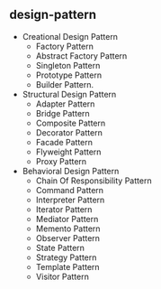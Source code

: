 ## design-pattern

- Creational Design Pattern
	- Factory Pattern
	- Abstract Factory Pattern
	- Singleton Pattern
	- Prototype Pattern
	- Builder Pattern.
- Structural Design Pattern
	- Adapter Pattern
	- Bridge Pattern
	- Composite Pattern
	- Decorator Pattern
	- Facade Pattern
	- Flyweight Pattern
	- Proxy Pattern
- Behavioral Design Pattern
	- Chain Of Responsibility Pattern
	- Command Pattern
	- Interpreter Pattern
	- Iterator Pattern
	- Mediator Pattern
	- Memento Pattern
	- Observer Pattern
	- State Pattern
	- Strategy Pattern
	- Template Pattern
	- Visitor Pattern